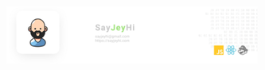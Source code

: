 
<a href="https://sayjeyhi.com" target="_blank">
<img src="https://raw.githubusercontent.com/sayjeyhi/sayjeyhi/master/github.banner.jpg" alt="https://sayjeyhi.com" />
</a>
